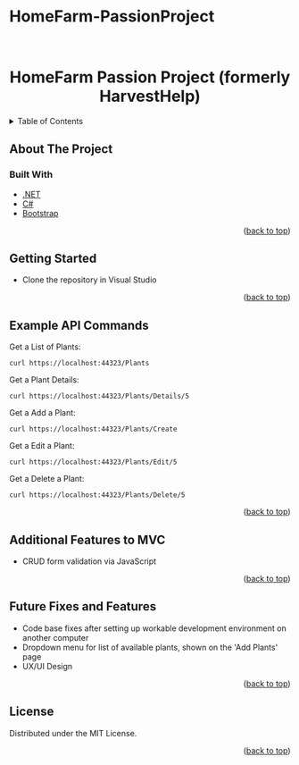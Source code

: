 # HomeFarm-PassionProject

<div id="top"></div>
<!-- PROJECT LOGO -->
<br />
<div align="center">
  <h1 align="center">HomeFarm Passion Project (formerly HarvestHelp)</h1>
</div>


<!-- TABLE OF CONTENTS -->
<details>
  <summary>Table of Contents</summary>
  <ol>
    <li>
      <a href="#about-the-project">About The Project</a>
    </li>
    <li>
      <a href="#built-with">Built With</a>
    </li>
    <li>
      <a href="#getting-started">Getting Started</a>
    </li>
    <li><a href="#example-api-commands">Example API Commands</a></li>
    <li><a href="#future-fixes-and-features">Future Fixes and Features</a></li>
    <li><a href="#license">License</a></li>

  </ol>
</details>


<!-- ABOUT THE PROJECT -->
## About The Project


### Built With

* [.NET](https://docs.microsoft.com/en-us/dotnet/)
* [C#](https://docs.microsoft.com/en-us/dotnet/csharp/)
* [Bootstrap](https://getbootstrap.com)

<p align="right">(<a href="#top">back to top</a>)</p>



<!-- GETTING STARTED -->
## Getting Started

- Clone the repository in Visual Studio


<p align="right">(<a href="#top">back to top</a>)</p>



<!-- API EXAMPLES -->
## Example API Commands

Get a List of Plants:
```
curl https://localhost:44323/Plants
```

Get a Plant Details:
```
curl https://localhost:44323/Plants/Details/5
```

Get a Add a Plant:
```
curl https://localhost:44323/Plants/Create
```

Get a Edit a Plant:
```
curl https://localhost:44323/Plants/Edit/5
```

Get a Delete a Plant:
```
curl https://localhost:44323/Plants/Delete/5
```


<p align="right">(<a href="#top">back to top</a>)</p>


<!-- Additional Features -->
## Additional Features to MVC
- CRUD form validation via JavaScript



<p align="right">(<a href="#top">back to top</a>)</p>



<!-- Future Features & Improvements -->
## Future Fixes and Features
- Code base fixes after setting up workable development environment on another computer
- Dropdown menu for list of available plants, shown on the 'Add Plants' page
- UX/UI Design


<p align="right">(<a href="#top">back to top</a>)</p>



<!-- LICENSE -->
## License

Distributed under the MIT License.

<p align="right">(<a href="#top">back to top</a>)</p>
